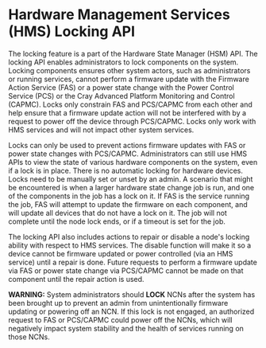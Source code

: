 # Hardware Management Services \(HMS\) Locking API

The locking feature is a part of the Hardware State Manager \(HSM\) API. The locking API enables administrators to
lock components on the system. Locking components ensures other system actors, such as administrators or running
services, cannot perform a firmware update with the Firmware Action Service \(FAS\) or a power state change with the
Power Control Service (PCS) or the Cray Advanced Platform Monitoring and Control \(CAPMC\). Locks only constrain FAS
and PCS/CAPMC from each other and help ensure that a firmware update action will not be interfered with by a request
to power off the device through PCS/CAPMC. Locks only work with HMS services and will not impact other system services.

Locks can only be used to prevent actions firmware updates with FAS or power state changes with PCS/CAPMC.
Administrators can still use HMS APIs to view the state of various hardware components on the system, even if a lock
is in place. There is no automatic locking for hardware devices. Locks need to be manually set or unset by an admin.
A scenario that might be encountered is when a larger hardware state change job is run, and one of the components in
the job has a lock on it. If FAS is the service running the job, FAS will attempt to update the firmware on each
component, and will update all devices that do not have a lock on it. The job will not complete until the node lock
ends, or if a timeout is set for the job.

The locking API also includes actions to repair or disable a node's locking ability with respect to HMS services. The
disable function will make it so a device cannot be firmware updated or power controlled \(via an HMS service\) until
a repair is done. Future requests to perform a firmware update via FAS or power state change via PCS/CAPMC cannot be
made on that component until the repair action is used.

**WARNING:** System administrators should **LOCK** NCNs after the system has been brought up to prevent an admin from
unintentionally firmware updating or powering off an NCN. If this lock is not engaged, an authorized request to FAS or
PCS/CAPMC could power off the NCNs, which will negatively impact system stability and the health of services running
on those NCNs.

